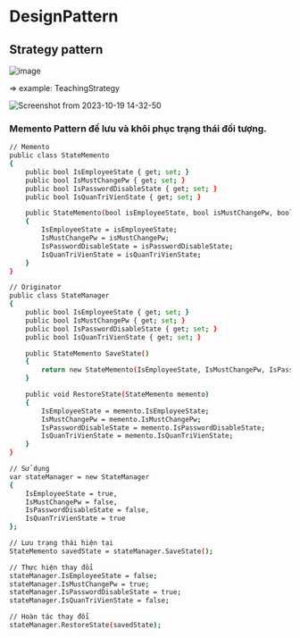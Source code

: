 # DesignPattern
<h2>Strategy pattern</h2>


![image](https://github.com/Vokhanh12/DesignPattern/assets/36543564/c6d2d609-7a2c-4c03-8119-5f854cfebb5f)


=> example: TeachingStrategy



![Screenshot from 2023-10-19 14-32-50](https://github.com/Vokhanh12/DesignPattern/assets/36543564/26e1e355-db25-41ca-ac56-69a6227583bb)


<h3>Memento Pattern để lưu và khôi phục trạng thái đối tượng.</h3>


```bash
// Memento
public class StateMemento
{
    public bool IsEmployeeState { get; set; }
    public bool IsMustChangePw { get; set; }
    public bool IsPasswordDisableState { get; set; }
    public bool IsQuanTriVienState { get; set; }

    public StateMemento(bool isEmployeeState, bool isMustChangePw, bool isPasswordDisableState, bool isQuanTriVienState)
    {
        IsEmployeeState = isEmployeeState;
        IsMustChangePw = isMustChangePw;
        IsPasswordDisableState = isPasswordDisableState;
        IsQuanTriVienState = isQuanTriVienState;
    }
}

// Originator
public class StateManager
{
    public bool IsEmployeeState { get; set; }
    public bool IsMustChangePw { get; set; }
    public bool IsPasswordDisableState { get; set; }
    public bool IsQuanTriVienState { get; set; }

    public StateMemento SaveState()
    {
        return new StateMemento(IsEmployeeState, IsMustChangePw, IsPasswordDisableState, IsQuanTriVienState);
    }

    public void RestoreState(StateMemento memento)
    {
        IsEmployeeState = memento.IsEmployeeState;
        IsMustChangePw = memento.IsMustChangePw;
        IsPasswordDisableState = memento.IsPasswordDisableState;
        IsQuanTriVienState = memento.IsQuanTriVienState;
    }
}

// Sử dụng
var stateManager = new StateManager
{
    IsEmployeeState = true,
    IsMustChangePw = false,
    IsPasswordDisableState = false,
    IsQuanTriVienState = true
};

// Lưu trạng thái hiện tại
StateMemento savedState = stateManager.SaveState();

// Thực hiện thay đổi
stateManager.IsEmployeeState = false;
stateManager.IsMustChangePw = true;
stateManager.IsPasswordDisableState = true;
stateManager.IsQuanTriVienState = false;

// Hoàn tác thay đổi
stateManager.RestoreState(savedState);

```

